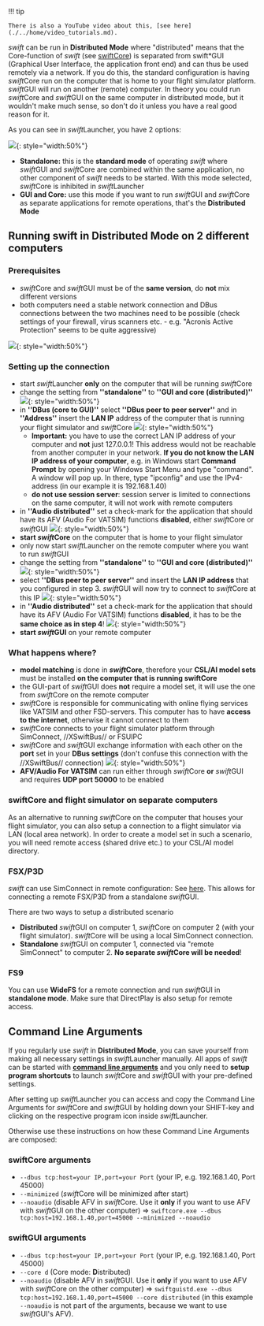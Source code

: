 <!--
    SPDX-FileCopyrightText: Copyright (C) swift Project Community / Contributors
    SPDX-License-Identifier: GFDL-1.3-only
-->

!!! tip

    There is also a YouTube video about this, [see here](./../home/video_tutorials.md).

*swift* can be run in **Distributed Mode** where "distributed" means that the Core-function of *swift* (see [swiftCore](./swift_core.md)) is separated from swift*GUI (Graphical User Interface, the application front end) and can thus be used remotely via a network.
If you do this, the standard configuration is having *swift*Core run on the computer that is home to your flight simulator platform.
*swift*GUI will run on another (remote) computer.
In theory you could run *swift*Core and *swift*GUI on the same computer in distributed mode, but it wouldn't make much sense, so don't do it  unless you have a real good reason for it.

As you can see in *swift*Launcher, you have 2 options:

![](./../img/manual_swiftlauncher_coremode.jpg){: style="width:50%"}


* **Standalone:** this is the **standard mode** of operating *swift* where *swift*GUI and *swift*Core are combined within the same application, no other component of *swift* needs to be started. With this mode selected, *swift*Core is inhibited in *swift*Launcher
* **GUI and Core:** use this mode if you want to run *swift*GUI and *swift*Core as separate applications for remote operations, that's the **Distributed Mode**

## Running swift in Distributed Mode on 2 different computers

### Prerequisites
  * *swift*Core and *swift*GUI must be of the **same version**, do **not** mix different versions
  * both computers need a stable network connection and DBus connections between the two machines need to be possible (check settings of your firewall, virus scanners etc. - e.g. "Acronis Active Protection" seems to be quite aggressive)

  ![](./../img/Allow_access.jpg){: style="width:50%"}

### Setting up the connection
  - start *swift*Launcher **only** on the computer that will be running *swift*Core
  - change the setting from **''standalone''** to **''GUI and core (distributed)''**
    ![](./../img/manual_distributedmode_select.jpg){: style="width:50%"}
  - in **''DBus (core to GUI)''** select **''DBus peer to peer server''** and in **''Address''** insert the **LAN IP** address of the computer that is running your flight simulator and *swift*Core
    ![](./../img/manual_distributedmode_dbus.jpg){: style="width:50%"}
    * **Important:** you have to use the correct LAN IP address of your computer and **not** just 127.0.0.1! This address would not be reachable from another computer in your network. **If you do not know the LAN IP address of your computer**, e.g. in Windows start **Command Prompt** by opening your Windows Start Menu and type "command". A window will pop up. In there, type "ipconfig" and use the IPv4-address (in our example it is 192.168.1.40)
    * **do not use session server**: session server is limited to connections on the same computer, it will not work with remote computers
  - in **''Audio distributed''** set a check-mark for the application that should have its AFV (Audio For VATSIM) functions **disabled**, either *swift*Core or *swift*GUI
    ![](./../img/manual_distributedmode_audiodisable.jpg){: style="width:50%"}
  - **start *swift*Core** on the computer that is home to your flight simulator
  - only now start *swift*Launcher on the remote computer where you want to run *swift*GUI
  - change the setting from **''standalone''** to **''GUI and core (distributed)''**
    ![](./../img/manual_distributedmode_select.jpg){: style="width:50%"}
  - select **''DBus peer to peer server''** and insert the **LAN IP address** that you configured in step 3. *swift*GUI will now try to connect to *swift*Core at this IP
    ![](./../img/manual_distributedmode_dbus.jpg){: style="width:50%"}
  - in **''Audio distributed''** set a check-mark for the application that should have its AFV (Audio For VATSIM) functions **disabled**, it has to be the **same choice as in step 4**!
    ![](./../img/manual_distributedmode_audiodisable.jpg){: style="width:50%"}
  - **start *swift*GUI** on your remote computer


### What happens where?
  * **model matching** is done in ***swift*Core**, therefore your **CSL/AI model sets** must be installed **on the computer that is running swiftCore**
  * the GUI-part of *swift*GUI does **not** require a model set, it will use the one from *swift*Core on the remote computer
  * *swift*Core is responsible for communicating with online flying services like VATSIM and other FSD-servers. This computer has to have **access to the internet**, otherwise it cannot connect to them
  * *swift*Core connects to your flight simulator platform through SimConnect, //XSwiftBus// or FSUIPC
  * *swift*Core and *swift*GUI exchange information with each other on the **port** set in your **DBus settings** (don't confuse this connection with the //XSwiftBus// connection)
    ![](./../img/manual_distributedmode_dbusport.jpg){: style="width:50%"}
  * **AFV/Audio For VATSIM** can run either through *swift*Core **or** *swift*GUI and requires **UDP port 50000** to be enabled


### swiftCore and flight simulator on separate computers
As an alternative to running *swift*Core on the computer that houses your flight simulator, you can also setup a connection to a flight simulator via LAN (local area network).
In order to create a model set in such a scenario, you will need remote access (shared drive etc.) to your CSL/AI model directory.

### FSX/P3D
*swift* can use SimConnect in remote configuration: See [here](./flying/remote_simconnect.md).
This allows for connecting a remote FSX/P3D from a standalone *swift*GUI.

There are two ways to setup a distributed scenario

* **Distributed** *swift*GUI on computer 1, *swift*Core on computer 2 (with your flight simulator).
  *swift*Core will be using a local SimConnect connection.
* **Standalone** *swift*GUI on computer 1, connected via "remote SimConnect" to computer 2.
  **No separate *swift*Core will be needed**!

### FS9
You can use **WideFS** for a remote connection and run *swift*GUI in **standalone mode**.
Make sure that DirectPlay is also setup for remote access.

## Command Line Arguments
If you regularly use *swift* in **Distributed Mode**, you can save yourself from making all necessary settings in *swift*Launcher manually.
All apps of *swift* can be started with **[command line arguments](./../troubleshooting/command_line_arguments.md)** and you only need to **setup program shortcuts** to launch *swift*Core and *swift*GUI with your pre-defined settings.

After setting up *swift*Launcher you can access and copy the Command Line Arguments for *swift*Core and *swift*GUI by holding down your SHIFT-key and clicking on the respective program icon inside *swift*Launcher.

Otherwise use these instructions on how these Command Line Arguments are composed:

### swiftCore arguments
  * ``--dbus tcp:host=your IP,port=your Port`` (your IP, e.g. 192.168.1.40, Port 45000)
  * ``--minimized`` (*swift*Core will be minimized after start)
  * ``--noaudio`` (disable AFV in *swift*Core. Use it **only** if you want to use AFV with *swift*GUI on the other computer)
=> ``swiftcore.exe --dbus tcp:host=192.168.1.40,port=45000 --minimized --noaudio``

### swiftGUI arguments
  * ``--dbus tcp:host=your IP,port=your Port`` (your IP, e.g. 192.168.1.40, Port 45000)
  * ``--core d`` (Core mode: **D**istributed)
  * ``--noaudio`` (disable AFV in *swift*GUI. Use it **only** if you want to use AFV with *swift*Core on the other computer)
=> ``swiftguistd.exe --dbus tcp:host=192.168.1.40,port=45000 --core distributed`` (in this example ``--noaudio`` is not part of the arguments, because we want to use *swift*GUI's AFV).
